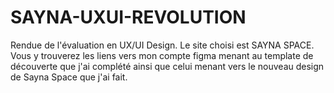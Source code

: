 # SAYNA-UXUI-REVOLUTION
Rendue de l'évaluation en UX/UI Design. Le site choisi est SAYNA SPACE. Vous y trouverez les liens vers mon compte figma menant au template de découverte que j'ai complété ainsi que celui menant vers le nouveau design de Sayna Space que j'ai fait. 
